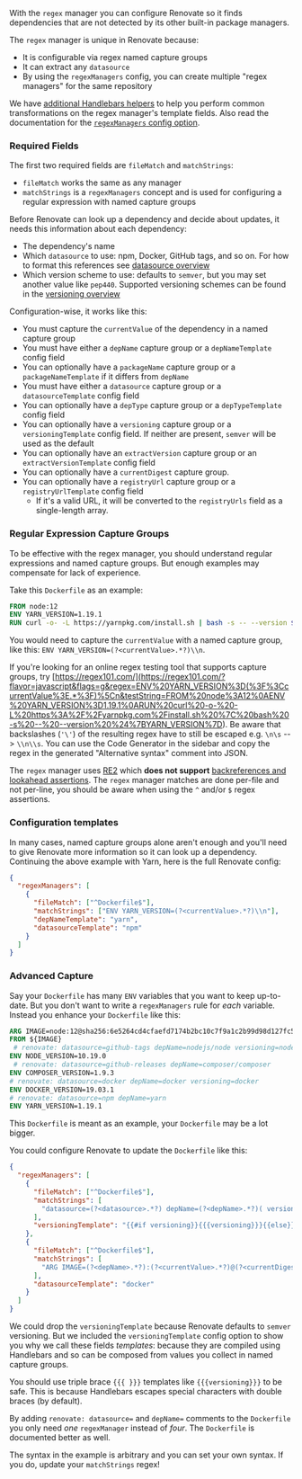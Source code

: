 With the `regex` manager you can configure Renovate so it finds dependencies that are not detected by its other built-in package managers.

The `regex` manager is unique in Renovate because:

- It is configurable via regex named capture groups
- It can extract any `datasource`
- By using the `regexManagers` config, you can create multiple "regex managers" for the same repository

We have [additional Handlebars helpers](https://docs.renovatebot.com/templates/#additional-handlebars-helpers) to help you perform common transformations on the regex manager's template fields.
Also read the documentation for the [`regexManagers` config option](https://docs.renovatebot.com/configuration-options/#regexmanagers).

### Required Fields

The first two required fields are `fileMatch` and `matchStrings`:

- `fileMatch` works the same as any manager
- `matchStrings` is a `regexManagers` concept and is used for configuring a regular expression with named capture groups

Before Renovate can look up a dependency and decide about updates, it needs this information about each dependency:

- The dependency's name
- Which `datasource` to use: npm, Docker, GitHub tags, and so on. For how to format this references see [datasource overview](https://docs.renovatebot.com/modules/datasource/#supported-datasources)
- Which version scheme to use: defaults to `semver`, but you may set another value like `pep440`. Supported versioning schemes can be found in the [versioning overview](https://docs.renovatebot.com/modules/versioning/#supported-versioning)

Configuration-wise, it works like this:

- You must capture the `currentValue` of the dependency in a named capture group
- You must have either a `depName` capture group or a `depNameTemplate` config field
- You can optionally have a `packageName` capture group or a `packageNameTemplate` if it differs from `depName`
- You must have either a `datasource` capture group or a `datasourceTemplate` config field
- You can optionally have a `depType` capture group or a `depTypeTemplate` config field
- You can optionally have a `versioning` capture group or a `versioningTemplate` config field. If neither are present, `semver` will be used as the default
- You can optionally have an `extractVersion` capture group or an `extractVersionTemplate` config field
- You can optionally have a `currentDigest` capture group.
- You can optionally have a `registryUrl` capture group or a `registryUrlTemplate` config field
  - If it's a valid URL, it will be converted to the `registryUrls` field as a single-length array.

### Regular Expression Capture Groups

To be effective with the regex manager, you should understand regular expressions and named capture groups.
But enough examples may compensate for lack of experience.

Take this `Dockerfile` as an example:

```Dockerfile
FROM node:12
ENV YARN_VERSION=1.19.1
RUN curl -o- -L https://yarnpkg.com/install.sh | bash -s -- --version ${YARN_VERSION}
```

You would need to capture the `currentValue` with a named capture group, like this: `ENV YARN_VERSION=(?<currentValue>.*?)\\n`.

If you're looking for an online regex testing tool that supports capture groups, try [https://regex101.com/](<https://regex101.com/?flavor=javascript&flags=g&regex=ENV%20YARN_VERSION%3D(%3F%3CcurrentValue%3E.*%3F)%5Cn&testString=FROM%20node%3A12%0AENV%20YARN_VERSION%3D1.19.1%0ARUN%20curl%20-o-%20-L%20https%3A%2F%2Fyarnpkg.com%2Finstall.sh%20%7C%20bash%20-s%20--%20--version%20%24%7BYARN_VERSION%7D>).
Be aware that backslashes (`'\'`) of the resulting regex have to still be escaped e.g. `\n\s` --> `\\n\\s`.
You can use the Code Generator in the sidebar and copy the regex in the generated "Alternative syntax" comment into JSON.

The `regex` manager uses [RE2](https://github.com/google/re2/wiki/WhyRE2) which **does not support** [backreferences and lookahead assertions](https://github.com/uhop/node-re2#limitations-things-re2-does-not-support).
The `regex` manager matches are done per-file and not per-line, you should be aware when using the `^` and/or `$` regex assertions.

### Configuration templates

In many cases, named capture groups alone aren't enough and you'll need to give Renovate more information so it can look up a dependency.
Continuing the above example with Yarn, here is the full Renovate config:

```json
{
  "regexManagers": [
    {
      "fileMatch": ["^Dockerfile$"],
      "matchStrings": ["ENV YARN_VERSION=(?<currentValue>.*?)\\n"],
      "depNameTemplate": "yarn",
      "datasourceTemplate": "npm"
    }
  ]
}
```

### Advanced Capture

Say your `Dockerfile` has many `ENV` variables that you want to keep up-to-date.
But you don't want to write a `regexManagers` rule for _each_ variable.
Instead you enhance your `Dockerfile` like this:

```Dockerfile
ARG IMAGE=node:12@sha256:6e5264cd4cfaefd7174b2bc10c7f9a1c2b99d98d127fc57a802d264da9fb43bd
FROM ${IMAGE}
 # renovate: datasource=github-tags depName=nodejs/node versioning=node
ENV NODE_VERSION=10.19.0
 # renovate: datasource=github-releases depName=composer/composer
ENV COMPOSER_VERSION=1.9.3
# renovate: datasource=docker depName=docker versioning=docker
ENV DOCKER_VERSION=19.03.1
# renovate: datasource=npm depName=yarn
ENV YARN_VERSION=1.19.1
```

This `Dockerfile` is meant as an example, your `Dockerfile` may be a lot bigger.

You could configure Renovate to update the `Dockerfile` like this:

```json
{
  "regexManagers": [
    {
      "fileMatch": ["^Dockerfile$"],
      "matchStrings": [
        "datasource=(?<datasource>.*?) depName=(?<depName>.*?)( versioning=(?<versioning>.*?))?\\sENV .*?_VERSION=(?<currentValue>.*)\\s"
      ],
      "versioningTemplate": "{{#if versioning}}{{{versioning}}}{{else}}semver{{/if}}"
    },
    {
      "fileMatch": ["^Dockerfile$"],
      "matchStrings": [
        "ARG IMAGE=(?<depName>.*?):(?<currentValue>.*?)@(?<currentDigest>sha256:[a-f0-9]+)s"
      ],
      "datasourceTemplate": "docker"
    }
  ]
}
```

We could drop the `versioningTemplate` because Renovate defaults to `semver` versioning.
But we included the `versioningTemplate` config option to show you why we call these fields _templates_: because they are compiled using Handlebars and so can be composed from values you collect in named capture groups.

You should use triple brace `{{{ }}}` templates like `{{{versioning}}}` to be safe.
This is because Handlebars escapes special characters with double braces (by default).

By adding `renovate: datasource=` and `depName=` comments to the `Dockerfile` you only need _one_ `regexManager` instead of _four_.
The `Dockerfile` is documented better as well.

The syntax in the example is arbitrary and you can set your own syntax.
If you do, update your `matchStrings` regex!
